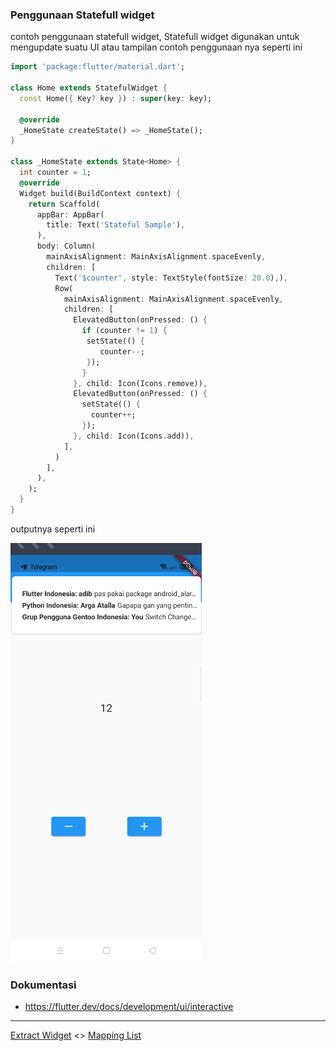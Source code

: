 ### Penggunaan Statefull widget

contoh penggunaan statefull widget, Statefull widget digunakan untuk mengupdate suatu UI atau tampilan contoh penggunaan nya seperti ini

```dart
import 'package:flutter/material.dart';

class Home extends StatefulWidget {
  const Home({ Key? key }) : super(key: key);

  @override
  _HomeState createState() => _HomeState();
}

class _HomeState extends State<Home> {
  int counter = 1;
  @override
  Widget build(BuildContext context) {
    return Scaffold(
      appBar: AppBar(
        title: Text('Stateful Sample'),
      ),
      body: Column(
        mainAxisAlignment: MainAxisAlignment.spaceEvenly,
        children: [
          Text('$counter', style: TextStyle(fontSize: 20.0),),
          Row(
            mainAxisAlignment: MainAxisAlignment.spaceEvenly,
            children: [
              ElevatedButton(onPressed: () {
                if (counter != 1) {
                 setState(() {
                    counter--;
                 });
                }
              }, child: Icon(Icons.remove)),
              ElevatedButton(onPressed: () {
                setState(() {
                  counter++;
                });
              }, child: Icon(Icons.add)),
            ],
          )
        ],
      ),
    );
  }
}
```

outputnya seperti ini

![contoh penggunaan statefull widget](docs/result.png)

### Dokumentasi

* https://flutter.dev/docs/development/ui/interactive



---
[Extract Widget](../ext_widget/README.md) <> [Mapping List](../mapping/README.md)